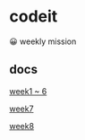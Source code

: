 # codeit

😀 weekly mission

## docs

[week1 ~ 6](https://github.com/hanseulhee/1-Weekly-Mission/tree/part1-%ED%95%9C%EC%8A%AC%ED%9D%AC)

[week7](./docs/week7/README.md)

[week8](./docs/week8/README.md)
